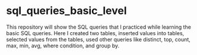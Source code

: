 # sql_queries_basic_level
This repository will show the SQL queries that I practiced while learning the basic SQL queries. Here I created two tables, inserted values into tables, selected values from the tables, used other queries like distinct, top, count, max, min, avg, where condition, and group by.
